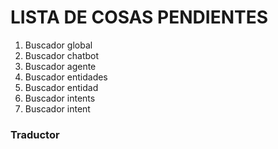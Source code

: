 # LISTA DE COSAS PENDIENTES
1. Buscador global
2. Buscador chatbot
3. Buscador agente
4. Buscador entidades
5. Buscador entidad
6. Buscador intents
7. Buscador intent

### Traductor
